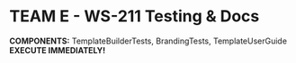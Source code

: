 # TEAM E - WS-211 Testing & Docs
**COMPONENTS:** TemplateBuilderTests, BrandingTests, TemplateUserGuide
**EXECUTE IMMEDIATELY!**
